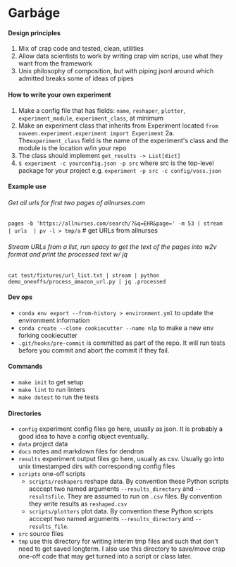 # Garbáge

#### Design principles

1. Mix of crap code and tested, clean, utilities
2. Allow data scientists to work by writing crap vim scrips, use what they want from the framework
3. Unix philosophy of composition, but with piping jsonl around which admitted breaks some of ideas of pipes

#### How to write your own experiment

1. Make a config file that has fields: `name`, `reshaper`, `plotter`, `experiment_module`, `experiment_class`, at minimum
2. Make an experiment class that inherits from Experiment located `from naveen.experiment.experiment import Experiment`
2a. The`experiment_class` field is the name of the experiment's class and the module is the location w/in your repo
3. The class should implement `get_results -> List[dict]`
4. `$ experiment -c yourconfig.json -p src` where src is the top-level package for your project
e.g. `experiment -p src -c config/voss.json`

#### Example use

###### Get all urls for first two pages of allnurses.com
`pages -b 'https://allnurses.com/search/?&q=EHR&page=' -m 53 | stream  | urls  | pv -l > tmp/a` # get URLs from allnurses

###### Stream URLs from a list, run spacy to get the text of the pages into w2v format and print the processed text w/ jq
`cat test/fixtures/url_list.txt | stream | python demo_oneoffs/process_amazon_url.py | jq .processed`

#### Dev ops

- `conda env export --from-history > environment.yml` to update the environment information
- `conda create --clone cookiecutter --name nlp` to make a new env forking cookiecutter
- `.git/hooks/pre-commit` is committed as part of the repo. It will run tests before you commit and abort the commit if they fail.

#### Commands

- `make init` to get setup
- `make lint` to run linters
- `make dotest` to run the tests

#### Directories
- `config` experiment config files go here, usually as json. It is probably a good idea to have a config object eventually.
- `data` project data
- `docs` notes and markdown files for dendron
- `results` experiment output files go here, usually as csv. Usually go into unix timestamped dirs with corresponding config files
- `scripts` one-off scripts
    + `scripts/reshapers` reshape data. By convention these Python scripts acccept two named arguments `--results_directory` and `--resultsfile`. They are assumed to run on `.csv` files. By convention they write results as `reshaped.csv`
    + `scripts/plotters` plot data. By convention these Python scripts acccept two named arguments `--results_directory` and `--results_file`.
- `src` source files
- `tmp` use this directory for writing interim tmp files and such that don't need to get saved longterm. I also use this directory to save/move crap one-off code that may get turned into a script or class later.
